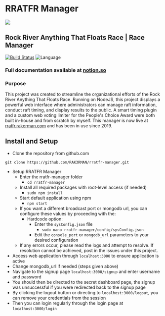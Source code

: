 # RRATFR Manager

![](./static/img/demo/landingpage.png)

## Rock River Anything That Floats Race | Race Manager
[![Build Status](https://travis-ci.org/RAK3RMAN/rratfr-manager.svg?branch=master)](https://travis-ci.org/RAK3RMAN/rratfr-manager)
![Language](https://img.shields.io/badge/language-HTML/NodeJS-informational.svg?style=flat)

### Full documentation available at [notion.so](https://www.notion.so/a41e54eb6c05450b9d0787a8c5d98928?v=aa4705b0b97442f68cd8ff68766ac138)

### Purpose
This project was created to streamline the organizational efforts of the Rock River Anything That Floats Race. Running on NodeJS, this project displays a powerful web interface where administrators can manage raft information, conduct raft timing, and display results to the public. A smart timing plugin and a custom web voting limiter for the People's Choice Award were both built in-house and from scratch by myself. This manager is now live at [rratfr.rakerman.com](https://rratfr.rakerman.com) and has been in use since 2019.

## Install and Setup
- Clone the repository from github.com
```
git clone https://github.com/RAK3RMAN/rratfr-manager.git
```
- Setup RRATFR Manager
    - Enter the rratfr-manager folder
        - `cd rratfr-manager`
    - Install all required packages with root-level access (if needed)
        - `sudo npm install`    
    - Start default application using npm
        - `npm start`
    - If you want a different broadcast port or mongodb url, you can configure these values by proceeding with the:
        - Hardcode option:
            - Enter the `sysConfig.json` file
                - `sudo nano rratfr-manager/config/sysConfig.json`
            - Edit the `console_port` or `mongodb_url` parameters to your desired configuration
    - If any errors occur, please read the logs and attempt to resolve. If resolution cannot be achieved, post in the issues under this project. 
- Access web application through `localhost:3000` to ensure application is active
- Change mongodb_url if needed (steps given above)
- Navigate to the signup page `localhost:3000/signup` and enter username and password
- You should then be directed to the secret dashboard page, the signup was unsuccessful if you were redirected back to the signup page
- By clicking the logout button or directing to `localhost:3000/logout`, you can remove your credentials from the session
- Then you can login regularly through the login page at `localhost:3000/login`